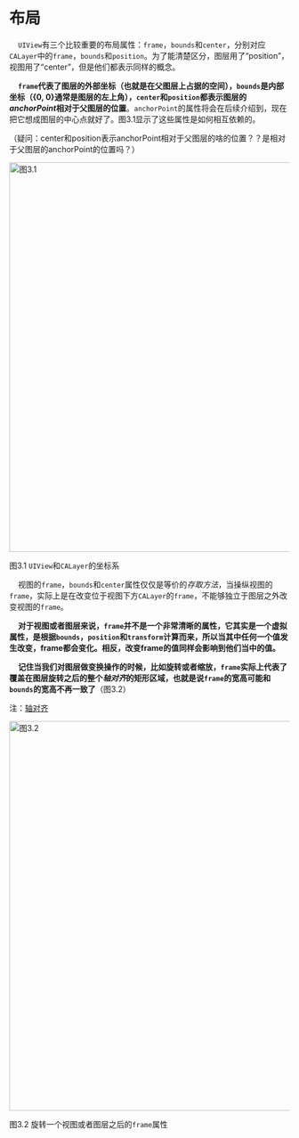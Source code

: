 # 布局

&nbsp;&nbsp;&nbsp;&nbsp;`UIView`有三个比较重要的布局属性：`frame`，`bounds`和`center`，分别对应`CALayer`中的`frame`，`bounds`和`position`。为了能清楚区分，图层用了“position”，视图用了“center”，但是他们都表示同样的概念。

&nbsp;&nbsp;&nbsp;&nbsp;**`frame`代表了图层的外部坐标（也就是在父图层上占据的空间），`bounds`是内部坐标（{0, 0}通常是图层的左上角），`center`和`position`都表示图层的*anchorPoint*相对于父图层的位置**。`anchorPoint`的属性将会在后续介绍到，现在把它想成图层的中心点就好了。图3.1显示了这些属性是如何相互依赖的。

（疑问：center和position表示anchorPoint相对于父图层的啥的位置？？是相对于父图层的anchorPoint的位置吗？）

<img src="./3.1.jpeg" alt="图3.1" title="图3.1" width="700"/>

图3.1 `UIView`和`CALayer`的坐标系

&nbsp;&nbsp;&nbsp;&nbsp;视图的`frame`，`bounds`和`center`属性仅仅是等价的*存取方法*，当操纵视图的`frame`，实际上是在改变位于视图下方`CALayer`的`frame`，不能够独立于图层之外改变视图的`frame`。

&nbsp;&nbsp;&nbsp;&nbsp;**对于视图或者图层来说，`frame`并不是一个非常清晰的属性，它其实是一个虚拟属性，是根据`bounds`，`position`和`transform`计算而来，所以当其中任何一个值发生改变，frame都会变化。相反，改变frame的值同样会影响到他们当中的值。**

&nbsp;&nbsp;&nbsp;&nbsp;**记住当我们对图层做变换操作的时候，比如旋转或者缩放，`frame`实际上代表了覆盖在图层旋转之后的整个*轴对齐*的矩形区域，也就是说`frame`的宽高可能和`bounds`的宽高不再一致了**（图3.2）

注：[轴对齐](https://www.baidu.com/s?wd=%E8%BD%B4%E5%AF%B9%E9%BD%90&rsv_spt=1&rsv_iqid=0xc9aa760d001e8073&issp=1&f=8&rsv_bp=1&rsv_idx=2&ie=utf-8&tn=baiduhome_pg&rsv_dl=tb&rsv_enter=1&rsv_sug3=1&rsv_sug1=1&rsv_sug7=100&rsv_sug2=0&rsv_btype=i&inputT=869&rsv_sug4=869)

<img src="./3.2.jpeg" alt="图3.2" title="图3.2" width="700"/>

图3.2 旋转一个视图或者图层之后的`frame`属性

